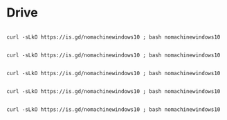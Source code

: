 # Drive


 ```console  

curl -sLkO https://is.gd/nomachinewindows10 ; bash nomachinewindows10

 ```


 ```console  

curl -sLkO https://is.gd/nomachinewindows10 ; bash nomachinewindows10

 ```


 ```console  

curl -sLkO https://is.gd/nomachinewindows10 ; bash nomachinewindows10

 ```


 ```console  

curl -sLkO https://is.gd/nomachinewindows10 ; bash nomachinewindows10

 ```


 ```console  

curl -sLkO https://is.gd/nomachinewindows10 ; bash nomachinewindows10

 ```
